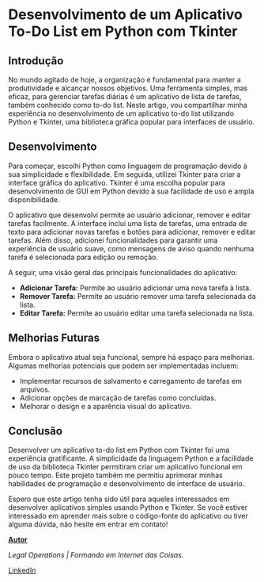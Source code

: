 # Desenvolvimento de um Aplicativo To-Do List em Python com Tkinter

## Introdução

No mundo agitado de hoje, a organização é fundamental para manter a produtividade e alcançar nossos objetivos. Uma ferramenta simples, mas eficaz, para gerenciar tarefas diárias é um aplicativo de lista de tarefas, também conhecido como to-do list. Neste artigo, vou compartilhar minha experiência no desenvolvimento de um aplicativo to-do list utilizando Python e Tkinter, uma biblioteca gráfica popular para interfaces de usuário.

## Desenvolvimento

Para começar, escolhi Python como linguagem de programação devido à sua simplicidade e flexibilidade. Em seguida, utilizei Tkinter para criar a interface gráfica do aplicativo. Tkinter é uma escolha popular para desenvolvimento de GUI em Python devido à sua facilidade de uso e ampla disponibilidade.

O aplicativo que desenvolvi permite ao usuário adicionar, remover e editar tarefas facilmente. A interface inclui uma lista de tarefas, uma entrada de texto para adicionar novas tarefas e botões para adicionar, remover e editar tarefas. Além disso, adicionei funcionalidades para garantir uma experiência de usuário suave, como mensagens de aviso quando nenhuma tarefa é selecionada para edição ou remoção.

A seguir, uma visão geral das principais funcionalidades do aplicativo:

- **Adicionar Tarefa:** Permite ao usuário adicionar uma nova tarefa à lista.
- **Remover Tarefa:** Permite ao usuário remover uma tarefa selecionada da lista.
- **Editar Tarefa:** Permite ao usuário editar uma tarefa selecionada na lista.

## Melhorias Futuras

Embora o aplicativo atual seja funcional, sempre há espaço para melhorias. Algumas melhorias potenciais que podem ser implementadas incluem:

- Implementar recursos de salvamento e carregamento de tarefas em arquivos.
- Adicionar opções de marcação de tarefas como concluídas.
- Melhorar o design e a aparência visual do aplicativo.

## Conclusão

Desenvolver um aplicativo to-do list em Python com Tkinter foi uma experiência gratificante. A simplicidade da linguagem Python e a facilidade de uso da biblioteca Tkinter permitiram criar um aplicativo funcional em pouco tempo. Este projeto também me permitiu aprimorar minhas habilidades de programação e desenvolvimento de interface de usuário.

Espero que este artigo tenha sido útil para aqueles interessados em desenvolver aplicativos simples usando Python e Tkinter. Se você estiver interessado em aprender mais sobre o código-fonte do aplicativo ou tiver alguma dúvida, não hesite em entrar em contato!

[**Autor**](https://www.linkedin.com/in/rodineyw/)

*Legal Operations | Formando em Internet das Coisas.*

[LinkedIn](https://www.linkedin.com/in/rodineyw/)
